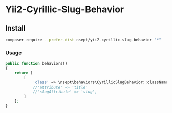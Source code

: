 # Yii2-Cyrillic-Slug-Behavior

## Install
```bash
composer require --prefer-dist nsept/yii2-cyrillic-slug-behavior "*"
```

### Usage

```php
public function behaviors()
{
    return [
        [
            'class' => \nsept\behaviors\CyrillicSlugBehavior::className()
            //'attribute' => 'title'
            //'slugAttribute' => 'slug',
        ]
    ];
}
```
